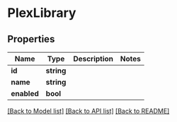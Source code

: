 # PlexLibrary

## Properties
Name | Type | Description | Notes
------------ | ------------- | ------------- | -------------
**id** | **string** |  | 
**name** | **string** |  | 
**enabled** | **bool** |  | 

[[Back to Model list]](../../README.md#documentation-for-models) [[Back to API list]](../../README.md#documentation-for-api-endpoints) [[Back to README]](../../README.md)

